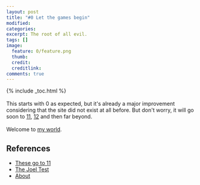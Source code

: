 ```yaml
---
layout: post
title: "#0 Let the games begin"
modified:
categories:
excerpt: The root of all evil.
tags: []
image:
  feature: 0/feature.png
  thumb:
  credit:
  creditlink:
comments: true
---
```


{% include _toc.html %}  
<br/>
This starts with 0 as expected, but it's already a major improvement considering that the site did not exist at all before. But don't worry, it will go soon to [11][TheseGoToEleven], [12][TheJoelTest] and then far beyond.  
<br>
Welcome to [my world][About].

## References

* [These go to 11][TheseGoToEleven]
* [The Joel Test][TheJoelTest]
* [About][About]

[TheseGoToEleven]: https://www.youtube.com/watch?v=KOO5S4vxi0o
[TheJoelTest]: http://www.joelonsoftware.com/articles/fog0000000043.html
[About]: /about/
